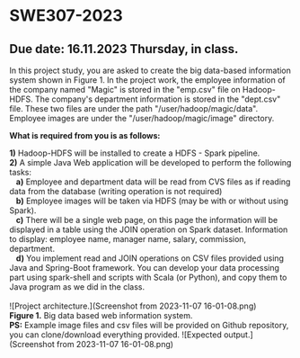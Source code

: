 # SWE307-2023
## Due date: 16.11.2023 Thursday, in class.

In this project study, you are asked to create the big data-based information system shown in Figure 1. In the project work, the employee information of the company named "Magic" is stored in the "emp.csv" file on Hadoop-HDFS. The company's department information is stored in the "dept.csv" file. These two files are under the path "/user/hadoop/magic/data". Employee images are under the "/user/hadoop/magic/image" directory. 

**What is required from you is as follows:**

**1)** Hadoop-HDFS will be installed to create a HDFS - Spark pipeline.
<br>
**2)** A simple Java Web application will be developed to perform the following tasks:<br>
	&nbsp;&nbsp;&nbsp;**a)** Employee and department data will be read from CVS files as if reading data from the database (writing operation is not required)<br>
	&nbsp;&nbsp;&nbsp;**b)** Employee images will be taken via HDFS (may be with or without using Spark).<br>
	&nbsp;&nbsp;&nbsp;**c)** There will be a single web page, on this page the information will be displayed in a table using the JOIN operation on Spark dataset. Information to display: employee name, manager name, salary, commission, department.<br>
	&nbsp;&nbsp;&nbsp;**d)** You implement read and JOIN operations on CSV files provided using Java and Spring-Boot framework. You can develop your data processing part using spark-shell and scripts with Scala (or Python), and copy them to Java program as we did in the class.<br>
<br>
![Project architecture.](Screenshot from 2023-11-07 16-01-08.png)
<br>
**Figure 1.** Big data based web information system.
<br>
**PS:** Example image files and csv files will be provided on Github repository, you can clone/download everything provided. 
![Expected output.](Screenshot from 2023-11-07 16-01-08.png)
